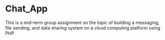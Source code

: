 # Chat_App
This is a mid-term group assignment on the topic of building a messaging, file sending, and data sharing system on a cloud computing platform using PHP
